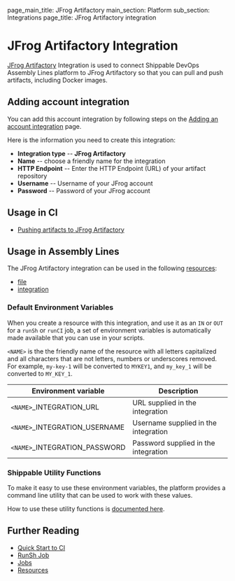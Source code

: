 page_main_title: JFrog Artifactory
main_section: Platform
sub_section: Integrations
page_title: JFrog Artifactory integration

# JFrog Artifactory Integration

[JFrog Artifactory](https://www.jfrog.com/artifactory/) Integration is used to connect Shippable DevOps Assembly Lines platform to JFrog Artifactory so that you can pull and push artifacts, including Docker images.

## Adding account integration

You can add this account integration by following steps on the [Adding an account integration](/platform/tutorial/integration/howto-crud-integration/) page.

Here is the information you need to create this integration:

* **Integration type** -- **JFrog Artifactory**
* **Name** -- choose a friendly name for the integration
* **HTTP Endpoint** -- Enter the HTTP Endpoint (URL) of your artifact repository
* **Username** -- Username of your JFrog account
* **Password** -- Password of your JFrog account

## Usage in CI

* [Pushing artifacts to JFrog Artifactory](/ci/push-to-artifactory/)

## Usage in Assembly Lines

The JFrog Artifactory integration can be used in the following [resources](/platform/workflow/resource/overview/):

* [file](/platform/workflow/resource/file)
* [integration](/platform/workflow/resource/integration)

### Default Environment Variables
When you create a resource with this integration, and use it as an `IN` or `OUT` for a `runSh` or `runCI` job, a set of environment variables is automatically made available that you can use in your scripts.

`<NAME>` is the the friendly name of the resource with all letters capitalized and all characters that are not letters, numbers or underscores removed. For example, `my-key-1` will be converted to `MYKEY1`, and `my_key_1` will be converted to `MY_KEY_1`.

| Environment variable						| Description      |
| ------			 							|----------------- |
| `<NAME>`\_INTEGRATION\_URL				| URL supplied in the integration |
| `<NAME>`\_INTEGRATION\_USERNAME			| Username supplied in the integration |
| `<NAME>`\_INTEGRATION\_PASSWORD			| Password supplied in the integration |

### Shippable Utility Functions
To make it easy to use these environment variables, the platform provides a command line utility that can be used to work with these values.

How to use these utility functions is [documented here](/platform/tutorial/workflow/using-shipctl).

## Further Reading
* [Quick Start to CI](/getting-started/ci-sample)
* [RunSh Job](/platform/workflow/job/runsh)
* [Jobs](/platform/workflow/job/overview)
* [Resources](/platform/workflow/resource/overview)
